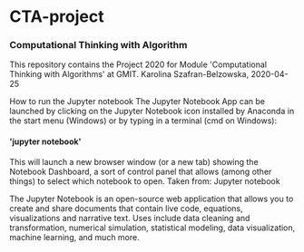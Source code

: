 # CTA-project
### Computational Thinking with Algorithm

This repository contains the Project 2020 for Module 'Computational Thinking with Algorithms' at GMIT.
Karolina Szafran-Belzowska, 2020-04-25

How to run the Jupyter notebook The Jupyter Notebook App can be launched by clicking on the Jupyter Notebook icon installed by Anaconda in the start menu (Windows) or by typing in a terminal (cmd on Windows):

#### 'jupyter notebook'

This will launch a new browser window (or a new tab) showing the Notebook Dashboard, a sort of control panel that allows (among other things) to select which notebook to open. Taken from: Jupyter notebook

The Jupyter Notebook is an open-source web application that allows you to create and share documents that contain live code, equations, visualizations and narrative text. Uses include data cleaning and transformation, numerical simulation, statistical modeling, data visualization, machine learning, and much more.
